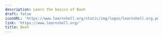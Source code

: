```yaml
---
description: Learn the basics of Bash
draft: false
iconURL: 'https://www.learnshell.org/static/img/logos/learnshell.org.png'
link: 'https://www.learnshell.org/'
title: Bash
---
```

